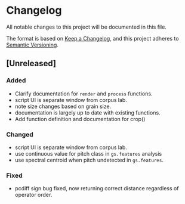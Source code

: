 # Changelog

All notable changes to this project will be documented in this file.

The format is based on [Keep a Changelog](https://keepachangelog.com/en/1.1.0/), and this project adheres to [Semantic Versioning](https://semver.org/spec/v2.0.0.html).

## [Unreleased]

### Added

- Clarify documentation for `render` and `process` functions.
- script UI is separate window from corpus lab.
- note size changes based on grain size.
- documentation is largely up to date with existing functions.
- Add function definition and documentation for crop()

### Changed

- script UI is separate window from corpus lab.
- use continuous value for pitch class in `gs.features` analysis
- use spectral centroid when pitch undetected in `gs.features`.

### Fixed

- pcdiff sign bug fixed, now returning correct distance regardless of operator order.